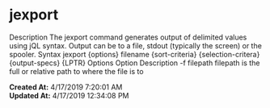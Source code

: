 # jexport

Description The jexport command generates output of delimited values using jQL syntax. Output can be to a file, stdout (typically the screen) or the spooler. Syntax jexport {options} filename {sort-criteria} {selection-critera} {output-specs} {LPTR} Options Option Description -f filepath filepath is the full or relative path to where the file is to   

**Created At:** 4/17/2019 7:20:01 AM  
**Updated At:** 4/17/2019 12:34:08 PM  

